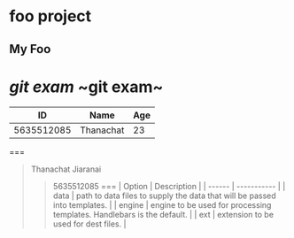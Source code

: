 # foo project

## My Foo

_git exam_
~git exam~
===
| ID | Name | Age |
| ------- | ---------- | -------- | 
| 5635512085 | Thanachat | 23 |
===
> Thanachat Jiaranai
>> 5635512085
===
| Option | Description |
| ------ | ----------- |
| data   | path to data files to supply the data that will be passed into templates. |
| engine | engine to be used for processing templates. Handlebars is the default. |
| ext    | extension to be used for dest files. |



